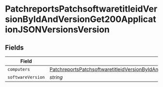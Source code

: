 # PatchreportsPatchsoftwaretitleidVersionByIdAndVersionGet200ApplicationJSONVersionsVersion


## Fields

| Field                                                                                                                                                                                                                                 | Type                                                                                                                                                                                                                                  | Required                                                                                                                                                                                                                              | Description                                                                                                                                                                                                                           | Example                                                                                                                                                                                                                               |
| ------------------------------------------------------------------------------------------------------------------------------------------------------------------------------------------------------------------------------------- | ------------------------------------------------------------------------------------------------------------------------------------------------------------------------------------------------------------------------------------- | ------------------------------------------------------------------------------------------------------------------------------------------------------------------------------------------------------------------------------------- | ------------------------------------------------------------------------------------------------------------------------------------------------------------------------------------------------------------------------------------- | ------------------------------------------------------------------------------------------------------------------------------------------------------------------------------------------------------------------------------------- |
| `computers`                                                                                                                                                                                                                           | [PatchreportsPatchsoftwaretitleidVersionByIdAndVersionGet200ApplicationJSONVersionsVersionComputers](../../models/operations/patchreportspatchsoftwaretitleidversionbyidandversionget200applicationjsonversionsversioncomputers.md)[] | :heavy_minus_sign:                                                                                                                                                                                                                    | N/A                                                                                                                                                                                                                                   |                                                                                                                                                                                                                                       |
| `softwareVersion`                                                                                                                                                                                                                     | *string*                                                                                                                                                                                                                              | :heavy_minus_sign:                                                                                                                                                                                                                    | N/A                                                                                                                                                                                                                                   | 65.0.3325.181                                                                                                                                                                                                                         |